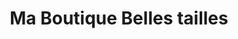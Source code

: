 ---
title: "Ma Boutique Belles tailles"
url: /pontarlier/ma-boutique-belles-tailles/
shop: Kleidung
---